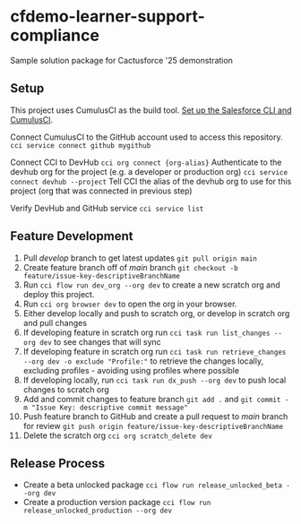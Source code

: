 # cfdemo-learner-support-compliance
Sample solution package for Cactusforce '25 demonstration 

## Setup
This project uses CumulusCI as the build tool. [Set up the Salesforce CLI and CumulusCI](https://cumulusci.readthedocs.io/en/latest/get-started.html).

Connect CumulusCI to the GitHub account used to access this repository.
`cci service connect github mygithub`

Connect CCI to DevHub
`cci org connect {org-alias}` Authenticate to the devhub org for the project (e.g. a developer or production org)
`cci service connect devhub --project` Tell CCI the alias of the devhub org to use for this project (org that was connected in previous step)

Verify DevHub and GitHub service
`cci service list`

## Feature Development

1. Pull *develop* branch to get latest updates `git pull origin main`
1. Create feature branch off of *main* branch `git checkout -b feature/issue-key-descriptiveBranchName`
1. Run `cci flow run dev_org --org dev` to create a new scratch org and deploy this project.
1. Run `cci org browser dev` to open the org in your browser.
1. Either develop locally and push to scratch org, or develop in scratch org and pull changes
1. If developing feature in scratch org run `cci task run list_changes --org dev` to see changes that will sync
1. If developing feature in scratch org run `cci task run retrieve_changes --org dev -o exclude "Profile:"` to retrieve the changes locally, excluding profiles - avoiding using profiles where possible
1. If developing locally, run `cci task run dx_push --org dev` to push local changes to scratch org
1. Add and commit changes to feature branch `git add .` and `git commit -m "Issue Key: descriptive commit message"`
1. Push feature branch to GitHub and create a pull request to *main* branch for review `git push origin feature/issue-key-descriptiveBranchName`
1. Delete the scratch org `cci org scratch_delete dev`

## Release Process
* Create a beta unlocked package `cci flow run release_unlocked_beta --org dev`
* Create a production version package `cci flow run release_unlocked_production --org dev`